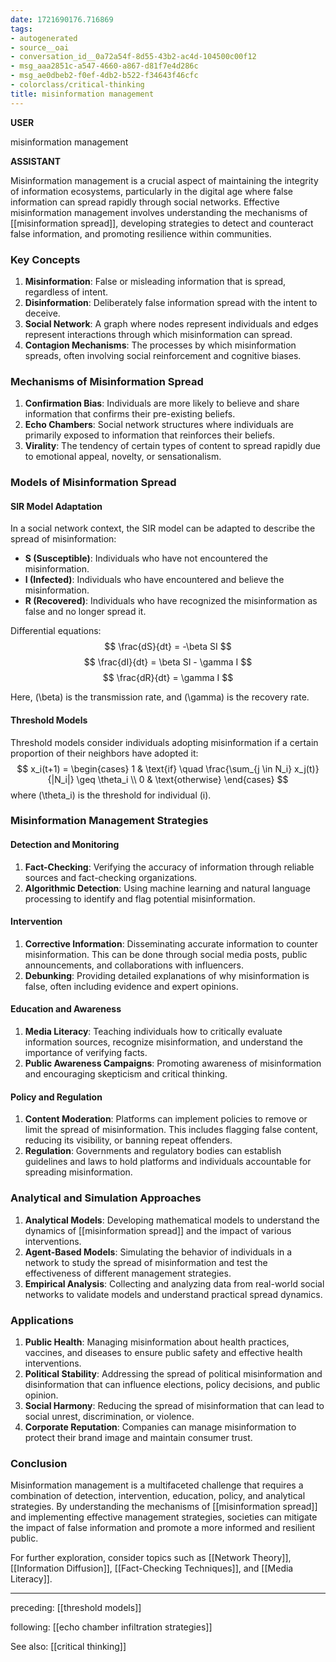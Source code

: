 ```yaml
---
date: 1721690176.716869
tags:
- autogenerated
- source__oai
- conversation_id__0a72a54f-8d55-43b2-ac4d-104500c00f12
- msg_aaa2851c-a547-4660-a867-d81f7e4d286c
- msg_ae0dbeb2-f0ef-4db2-b522-f34643f46cfc
- colorclass/critical-thinking
title: misinformation management
---
```


**USER**

misinformation management


**ASSISTANT**

Misinformation management is a crucial aspect of maintaining the integrity of information ecosystems, particularly in the digital age where false information can spread rapidly through social networks. Effective misinformation management involves understanding the mechanisms of [[misinformation spread]], developing strategies to detect and counteract false information, and promoting resilience within communities.

### Key Concepts

1. **Misinformation**: False or misleading information that is spread, regardless of intent.
2. **Disinformation**: Deliberately false information spread with the intent to deceive.
3. **Social Network**: A graph where nodes represent individuals and edges represent interactions through which misinformation can spread.
4. **Contagion Mechanisms**: The processes by which misinformation spreads, often involving social reinforcement and cognitive biases.

### Mechanisms of Misinformation Spread

1. **Confirmation Bias**: Individuals are more likely to believe and share information that confirms their pre-existing beliefs.
2. **Echo Chambers**: Social network structures where individuals are primarily exposed to information that reinforces their beliefs.
3. **Virality**: The tendency of certain types of content to spread rapidly due to emotional appeal, novelty, or sensationalism.

### Models of Misinformation Spread

#### SIR Model Adaptation

In a social network context, the SIR model can be adapted to describe the spread of misinformation:
- **S (Susceptible)**: Individuals who have not encountered the misinformation.
- **I (Infected)**: Individuals who have encountered and believe the misinformation.
- **R (Recovered)**: Individuals who have recognized the misinformation as false and no longer spread it.

Differential equations:
$$
\frac{dS}{dt} = -\beta SI
$$
$$
\frac{dI}{dt} = \beta SI - \gamma I
$$
$$
\frac{dR}{dt} = \gamma I
$$

Here, \(\beta\) is the transmission rate, and \(\gamma\) is the recovery rate.

#### Threshold Models

Threshold models consider individuals adopting misinformation if a certain proportion of their neighbors have adopted it:
$$
x_i(t+1) = \begin{cases}
1 & \text{if} \quad \frac{\sum_{j \in N_i} x_j(t)}{|N_i|} \geq \theta_i \\
0 & \text{otherwise}
\end{cases}
$$
where \(\theta_i\) is the threshold for individual \(i\).

### Misinformation Management Strategies

#### Detection and Monitoring

1. **Fact-Checking**: Verifying the accuracy of information through reliable sources and fact-checking organizations.
2. **Algorithmic Detection**: Using machine learning and natural language processing to identify and flag potential misinformation.

#### Intervention

1. **Corrective Information**: Disseminating accurate information to counter misinformation. This can be done through social media posts, public announcements, and collaborations with influencers.
2. **Debunking**: Providing detailed explanations of why misinformation is false, often including evidence and expert opinions.

#### Education and Awareness

1. **Media Literacy**: Teaching individuals how to critically evaluate information sources, recognize misinformation, and understand the importance of verifying facts.
2. **Public Awareness Campaigns**: Promoting awareness of misinformation and encouraging skepticism and critical thinking.

#### Policy and Regulation

1. **Content Moderation**: Platforms can implement policies to remove or limit the spread of misinformation. This includes flagging false content, reducing its visibility, or banning repeat offenders.
2. **Regulation**: Governments and regulatory bodies can establish guidelines and laws to hold platforms and individuals accountable for spreading misinformation.

### Analytical and Simulation Approaches

1. **Analytical Models**: Developing mathematical models to understand the dynamics of [[misinformation spread]] and the impact of various interventions.
2. **Agent-Based Models**: Simulating the behavior of individuals in a network to study the spread of misinformation and test the effectiveness of different management strategies.
3. **Empirical Analysis**: Collecting and analyzing data from real-world social networks to validate models and understand practical spread dynamics.

### Applications

1. **Public Health**: Managing misinformation about health practices, vaccines, and diseases to ensure public safety and effective health interventions.
2. **Political Stability**: Addressing the spread of political misinformation and disinformation that can influence elections, policy decisions, and public opinion.
3. **Social Harmony**: Reducing the spread of misinformation that can lead to social unrest, discrimination, or violence.
4. **Corporate Reputation**: Companies can manage misinformation to protect their brand image and maintain consumer trust.

### Conclusion

Misinformation management is a multifaceted challenge that requires a combination of detection, intervention, education, policy, and analytical strategies. By understanding the mechanisms of [[misinformation spread]] and implementing effective management strategies, societies can mitigate the impact of false information and promote a more informed and resilient public.

For further exploration, consider topics such as [[Network Theory]], [[Information Diffusion]], [[Fact-Checking Techniques]], and [[Media Literacy]].


---

preceding: [[threshold models]]  


following: [[echo chamber infiltration strategies]]

See also: [[critical thinking]]